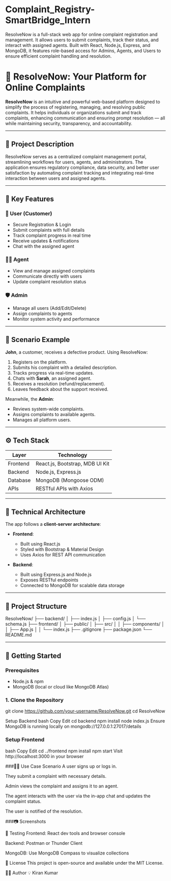 # Complaint_Registry-SmartBridge_Intern
ResolveNow is a full-stack web app for online complaint registration and management. It allows users to submit complaints, track their status, and interact with assigned agents. Built with React, Node.js, Express, and MongoDB, it features role-based access for Admins, Agents, and Users to ensure efficient complaint handling and resolution.

# 🚀 ResolveNow: Your Platform for Online Complaints

**ResolveNow** is an intuitive and powerful web-based platform designed to simplify the process of registering, managing, and resolving public complaints. It helps individuals or organizations submit and track complaints, enhancing communication and ensuring prompt resolution — all while maintaining security, transparency, and accountability.

---

## 📝 Project Description

ResolveNow serves as a centralized complaint management portal, streamlining workflows for users, agents, and administrators. The application ensures regulatory compliance, data security, and better user satisfaction by automating complaint tracking and integrating real-time interaction between users and assigned agents.

---

## 🔑 Key Features

### 👤 User (Customer)
- Secure Registration & Login
- Submit complaints with full details
- Track complaint progress in real time
- Receive updates & notifications
- Chat with the assigned agent

### 🧑‍💼 Agent
- View and manage assigned complaints
- Communicate directly with users
- Update complaint resolution status

### 🛡️ Admin
- Manage all users (Add/Edit/Delete)
- Assign complaints to agents
- Monitor system activity and performance

---

## 📌 Scenario Example

**John**, a customer, receives a defective product. Using ResolveNow:

1. Registers on the platform.
2. Submits his complaint with a detailed description.
3. Tracks progress via real-time updates.
4. Chats with **Sarah**, an assigned agent.
5. Receives a resolution (refund/replacement).
6. Leaves feedback about the support received.

Meanwhile, the **Admin**:
- Reviews system-wide complaints.
- Assigns complaints to available agents.
- Manages all platform users.

---

## ⚙️ Tech Stack

| Layer     | Technology                           |
|-----------|---------------------------------------|
| Frontend  | React.js, Bootstrap, MDB UI Kit       |
| Backend   | Node.js, Express.js                   |
| Database  | MongoDB (Mongoose ODM)                |
| APIs      | RESTful APIs with Axios               |

---

## 🧱 Technical Architecture

The app follows a **client-server architecture**:

- **Frontend**:
  - Built using React.js
  - Styled with Bootstrap & Material Design
  - Uses Axios for REST API communication

- **Backend**:
  - Built using Express.js and Node.js
  - Exposes RESTful endpoints
  - Connected to MongoDB for scalable data storage

---

## 📂 Project Structure

ResolveNow/
├── backend/
│ ├── index.js
│ ├── config.js
│ └── schema.js
├── frontend/
│ ├── public/
│ ├── src/
│ │ ├── components/
│ │ ├── App.js
│ │ └── index.js
├── .gitignore
├── package.json
└── README.md


---

## 🚀 Getting Started

### Prerequisites

- Node.js & npm
- MongoDB (local or cloud like MongoDB Atlas)

### 1. Clone the Repository


git clone https://github.com/your-username/ResolveNow.git
cd ResolveNow

Setup Backend
bash
Copy
Edit
cd backend
npm install
node index.js
Ensure MongoDB is running locally on mongodb://127.0.0.1:27017/details

### Setup Frontend
bash
Copy
Edit
cd ../frontend
npm install
npm start
Visit http://localhost:3000 in your browser

###👨‍💼 Use Case Scenario
A user signs up or logs in.

They submit a complaint with necessary details.

Admin views the complaint and assigns it to an agent.

The agent interacts with the user via the in-app chat and updates the complaint status.

The user is notified of the resolution.

###📷 Screenshots


🧪 Testing
Frontend: React dev tools and browser console

Backend: Postman or Thunder Client

MongoDB: Use MongoDB Compass to visualize collections

📌 License
This project is open-source and available under the MIT License.

👨‍💻 Author
💡 Kiran Kumar


